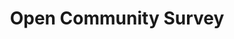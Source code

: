 ---
identification: '354140311'
title: Open Community Survey
description: The Open Community Survey project creates transparent reports supported by a direct collection of personal perspectives from LA residents to help The LA Department of Neighborhood Empowerment (empowerla.org) and the Los Angeles Neighborhood Councils (NCs) to understand how constituents are interacting with, and what they need from, their websites.<br /><br /> Current project&#58 NC website survey; Most NCs do not have access or resources to hire technical experts necessary to create a citywide survey so that they can use the data to create inclusive websites targeted towards the needs of their specific communities. Working with EmpowerLA and NCs, Hack for LA is providing the workforce and expertise to design and implement this survey that will give NCs a tool to understand the overall needs of their community -- beyond the people already involved in NCs.
image: /assets/images/projects/open-community-survey.jpg
alt: 'Open Community Survey accessible to three participants with different background and perspectives.'
image-hero: /assets/images/projects/open-community-survey-hero.jpg
alt-hero: 'Silhouette of buildings and houses with different colors, shapes and styles.'
leadership:
  - name: Bonnie Wolfe
    role: Agile Coach
    links:
      slack: 'https://hackforla.slack.com/team/UE1UG1YFP'
      github: 'https://github.com/ExperimentsInHonesty'
    picture: https://avatars.githubusercontent.com/ExperimentsInHonesty
  - name: JoAnne Narcisse
    role: Product Manager
    links:
      slack: 'https://hackforla.slack.com/team/U02AHBLDJ15'
      github: 'https://github.com/jonarcisse'
    picture: https://avatars.githubusercontent.com/jonarcisse
  - name: Ebele O.
    role: Product Manager
    links:
      slack: 'https://hackforla.slack.com/archives/D01R3EN5DG9'
      github: 'https://github.com/ebele-oputa'
    picture: https://avatars.githubusercontent.com/ebele-oputa
  - name: Bernard Adesina
    role: UX Designer
    links:
      slack: 'https://hackforla.slack.com/archives/D025891DF41'
      github: 'https://github.com/AdesinaBernard'
    picture: https://avatars.githubusercontent.com/AdesinaBernard
  - name: Kevin Wang
    role: UX Designer
    links:
      slack: 'https://hackforla.slack.com/archives/D025DF0E4SJ'
      github: 'https://github.com/kvnw2020'
    picture: https://avatars.githubusercontent.com/kvnw2020
  - name: Sonu 
    role: Data Analyst
    links:
      slack: 'https://hackforla.slack.com/team/U027JBTAGSX'
      github: 'https://github.com/sonu-k'
    picture: https://avatars.githubusercontent.com/sonu-k
  - name: Snow
    role: UX Researcher
    links:
      slack: 'https://hackforla.slack.com/team/U029J3LT0TS'
      github: 'https://github.com/LAStorm'
    picture: https://avatars.githubusercontent.com/LAStorm
  - name: Amy Wilkins
    role: UX Researcher
    links:
      slack: 'https://hackforla.slack.com/team/U0231JD5BC2'
      github: 'https://github.com/amy-c-w'
    picture: https://avatars.githubusercontent.com/amy-c-w
  - name: Jasmine Kim
    role: UX Researcher
    links:
      slack: 'https://hackforla.slack.com/team/U02AYE78X1Q'
      github: 'https://github.com/jaskim20'
    picture: https://avatars.githubusercontent.com/jaskim20
  - name: Shika Zhou
    role: Data Analyst
    links:
      slack: 'https://hackforla.slack.com/team/ U029BAPRTA8'
      github: 'https://github.com/ShikaZzz'
    picture: https://avatars.githubusercontent.com/ShikaZzz
links:
  - name: GitHub
    url: 'https://github.com/hackforla/open-community-survey'
  - name: Slack
    url: 'https://hackforla.slack.com/archives/C01H0HUDMCK'
looking:
  - category: PM
    skill: Product Manager
  - category: PM
    skill: Product Owner
  - category: Data
    skill: Data Scientists
technologies:
  - Markdown
location:
  # - Los Angeles
  - Remote
partner: 'LA Department of Neighborhood Empowerment (DONE), LA Neighborhood Councils (NCs), LA Department of Transportation (LADOT), LA City Planning Department (LACP)'
tools: 'ArcGIS surveys, Figma, Google Docs, Zoom'
visible: true
program-area: 
  - Vote / Representation
status: Active
---